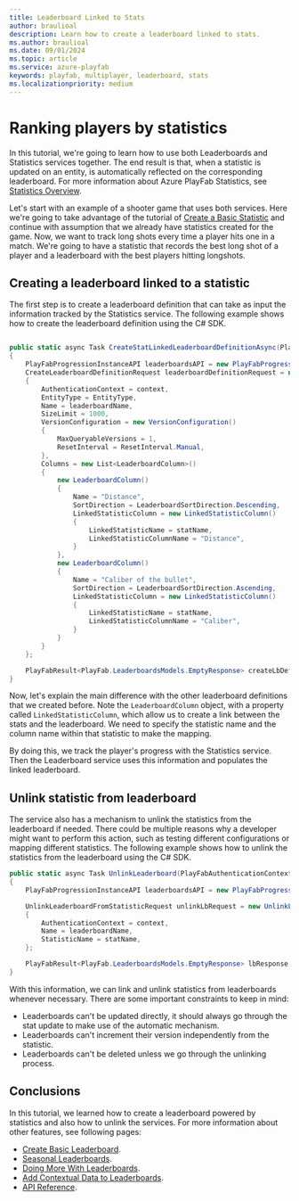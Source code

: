 ```yaml
---
title: Leaderboard Linked to Stats
author: braulioal
description: Learn how to create a leaderboard linked to stats.
ms.author: braulioal
ms.date: 09/01/2024
ms.topic: article
ms.service: azure-playfab
keywords: playfab, multiplayer, leaderboard, stats
ms.localizationpriority: medium
---
```


# Ranking players by statistics

In this tutorial, we're going to learn how to use both Leaderboards and Statistics services together. The end result is that, when a statistic is updated on an entity, is automatically reflected on the corresponding leaderboard.
For more information about Azure PlayFab Statistics, see [Statistics Overview](../statistics/index.md).


Let's start with an example of a shooter game that uses both services. Here we're going to take advantage of the 
tutorial of [Create a Basic Statistic](../statistics/create-basic-statistics.md) and continue with assumption that we already
have statistics created for the game. Now, we want to track long shots every time a player hits one in a match. We're going to have 
a statistic that records the best long shot of a player and a leaderboard with the best players hitting longshots.


## Creating a leaderboard linked to a statistic

The first step is to create a leaderboard definition that can take as input the information tracked by the Statistics
service. The following example shows how to create the leaderboard definition using the C# SDK.

``` C#

public static async Task CreateStatLinkedLeaderboardDefinitionAsync(PlayFabAuthenticationContext context, string leaderboardName, string statName)
{
    PlayFabProgressionInstanceAPI leaderboardsAPI = new PlayFabProgressionInstanceAPI(context);
    CreateLeaderboardDefinitionRequest leaderboardDefinitionRequest = new CreateLeaderboardDefinitionRequest()
    {
        AuthenticationContext = context,
        EntityType = EntityType,
        Name = leaderboardName,
        SizeLimit = 1000,
        VersionConfiguration = new VersionConfiguration()
        {
            MaxQueryableVersions = 1,
            ResetInterval = ResetInterval.Manual,
        },
        Columns = new List<LeaderboardColumn>()
        {
            new LeaderboardColumn()
            {
                Name = "Distance",
                SortDirection = LeaderboardSortDirection.Descending,
                LinkedStatisticColumn = new LinkedStatisticColumn()
                {
                    LinkedStatisticName = statName,
                    LinkedStatisticColumnName = "Distance",
                }
            },
            new LeaderboardColumn()
            {
                Name = "Caliber of the bullet",
                SortDirection = LeaderboardSortDirection.Ascending,
                LinkedStatisticColumn = new LinkedStatisticColumn()
                {
                    LinkedStatisticName = statName,
                    LinkedStatisticColumnName = "Caliber",
                }
            }
        }
    };

    PlayFabResult<PlayFab.LeaderboardsModels.EmptyResponse> createLbDefinitionResult = await leaderboardsAPI.CreateLeaderboardDefinitionAsync(leaderboardDefinitionRequest);
}
```

Now, let's explain the main difference with the other leaderboard definitions that we created before. Note the `LeaderboardColumn` object, with a property called `LinkedStatisticColumn`, which allow us to create a link between
the stats and the leaderboard. We need to specify the statistic name and the column name within that statistic to make the mapping.

By doing this, we track the player's progress with the Statistics service. Then the Leaderboard service uses 
this information and populates the linked leaderboard.

## Unlink statistic from leaderboard

The service also has a mechanism to unlink the statistics from the leaderboard if needed. There could be multiple
reasons why a developer might want to perform this action, such as testing different configurations or mapping 
different statistics. The following example shows how to unlink the statistics from the leaderboard using the C# SDK.


``` C#
public static async Task UnlinkLeaderboard(PlayFabAuthenticationContext context, string statName, string leaderboardName)
{
    PlayFabProgressionInstanceAPI leaderboardsAPI = new PlayFabProgressionInstanceAPI(context);

    UnlinkLeaderboardFromStatisticRequest unlinkLbRequest = new UnlinkLeaderboardFromStatisticRequest()
    {
        AuthenticationContext = context,
        Name = leaderboardName,
        StatisticName = statName,
    };

    PlayFabResult<PlayFab.LeaderboardsModels.EmptyResponse> lbResponse = await leaderboardsAPI.UnlinkLeaderboardFromStatisticAsync(unlinkLbRequest);
}
```

With this information, we can link and unlink statistics from leaderboards whenever necessary. There are some important constraints to keep in mind:
- Leaderboards can't be updated directly, it should always go through the stat update to make use of the automatic mechanism.
- Leaderboards can't increment their version independently from the statistic.
- Leaderboards can't be deleted unless we go through the unlinking process.

## Conclusions

In this tutorial, we learned how to create a leaderboard powered by statistics and also how to unlink the services.
For more information about other features, see following pages:
- [Create Basic Leaderboard](create-basic-leaderboard.md).
- [Seasonal Leaderboards](seasonal-leaderboards.md).
- [Doing More With Leaderboards](doing-more-with-leaderboards.md).
- [Add Contextual Data to Leaderboards](metadata-leaderboards.md).
- [API Reference](api-reference.md).

